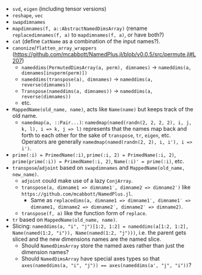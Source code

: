 - `svd`, `eigen` (including tensor versions)
- `reshape`, `vec`
- `swapdimnames`
- `mapdimnames(f, a::AbstractNamedDimsArray)` (rename `replacedimnames(f, a)` to `mapdimnames(f, a)`, or have both?)
- `cat` (define `CatName` as a combination of the input names?).
- `canonize`/`flatten_array_wrappers` (https://github.com/mcabbott/NamedPlus.jl/blob/v0.0.5/src/permute.jl#L207)
  - `nameddims(PermutedDimsArray(a, perm), dimnames)` -> `nameddims(a, dimnames[invperm(perm)])`
  - `nameddims(transpose(a), dimnames)` -> `nameddims(a, reverse(dimnames))`
  - `Transpose(nameddims(a, dimnames))` -> `nameddims(a, reverse(dimnames))`
  - etc.
- `MappedName(old_name, name)`, acts like `Name(name)` but keeps track of the old name.
  - `namedmap(a, ::Pair...)`: `namedmap(named(randn(2, 2, 2, 2), i, j, k, l), i => k, j => l)`
    represents that the names map back and forth to each other for the sake of `transpose`,
    `tr`, `eigen`, etc. Operators are generally `namedmap(named(randn(2, 2), i, i'), i => i')`.
- `prime(:i) = PrimedName(:i)`, `prime(:i, 2) = PrimedName(:i, 2)`, `prime(prime(:i)) = PrimedName(:i, 2)`,
  `Name(:i)' = prime(:i)`, etc.
- `transpose`/`adjoint` based on `swapdimnames` and `MappedName(old_name, new_name)`.
  - `adjoint` could make use of a lazy `ConjArray`.
  - `transpose(a, dimname1 => dimname1′, dimname2 => dimname2′)` like `https://github.com/mcabbott/NamedPlus.jl`.
    - Same as `replacedims(a, dimname1 => dimname1′, dimname1′ => dimname1, dimname2 => dimname2′, dimname2′ => dimname2)`.
  - `transpose(f, a)` like the function form of `replace`.
- `tr` based on `MappedName(old_name, name)`.
- Slicing: `nameddims(a, "i", "j")[1:2, 1:2] = nameddims(a[1:2, 1:2], Name(named(1:2, "i")), Name(named(1:2, "j")))`, i.e.
  the parent gets sliced and the new dimensions names are the named slice.
  - Should `NamedDimsArray` store the named axes rather than just the dimension names?
  - Should `NamedDimsArray` have special axes types so that `axes(nameddims(a, "i", "j")) == axes(nameddims(a', "j", "i"))`?

